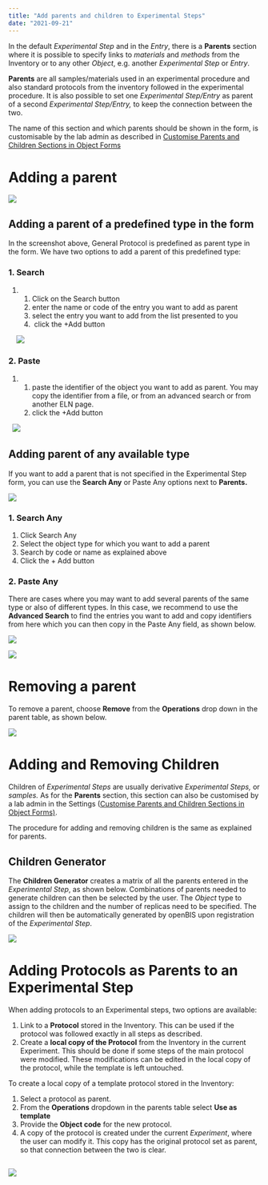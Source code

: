 ```yaml
---
title: "Add parents and children to Experimental Steps"
date: "2021-09-21"
---
```


In the default _Experimental Step_ and in the _Entry_, there is a **Parents** section where it is possible to specify links to _materials_ and _methods_ from the Inventory or to any other _Object_, e.g. another _Experimental Step_ or _Entry_.

**Parents** are all samples/materials used in an experimental procedure and also standard protocols from the inventory followed in the experimental procedure. It is also possible to set one _Experimental Step/Entry_ as parent of a second _Experimental Step/Entry,_ to keep the connection between the two.

The name of this section and which parents should be shown in the form, is customisable by the lab admin as described in [Customise Parents and Children Sections in Object Forms](https://openbis.ch/index.php/docs/admin-documentation-openbis-19-06-4/customise-parents-and-children-sections-in-object-forms/)

# Adding a parent 

![](images/Screenshot-2021-09-21-at-19.00.58.png)

## Adding a parent of a predefined type in the form

In the screenshot above, General Protocol is predefined as parent type in the form. We have two options to add a parent of this predefined type:

### **1\. Search**

1. 1. Click on the Search button
    2. enter the name or code of the entry you want to add as parent
    3. select the entry you want to add from the list presented to you
    4.  click the +Add button

    ![](images/search-gen-protocol-parent-1024x518.png)  

### **2\. Paste**

1. 1. paste the identifier of the object you want to add as parent. You may copy the identifier from a file, or from an advanced search or from another ELN page.
    2. click the +Add button

  ![](images/Screenshot-2021-09-21-at-19.29.33-1024x186.png)    

## Adding parent of any available type

If you want to add a parent that is not specified in the Experimental Step form, you can use the **Search Any** or Paste Any options next to **Parents.**

![](images/Screenshot-2021-09-21-at-19.40.53.png)

### 1\. Search Any

1. Click Search Any
2. Select the object type for which you want to add a parent
3. Search by code or name as explained above
4. Click the + Add button

### 2\. Paste Any

There are cases where you may want to add several parents of the same type or also of different types. In this case, we recommend to use the **Advanced Search** to find the entries you want to add and copy identifiers from here which you can then copy in the Paste Any field, as shown below.

![](images/copy-identifiers-search-1024x582.png)

![](images/paste-identifiers-search-1024x389.png)

# Removing a parent 

To remove a parent, choose **Remove** from the **Operations** drop down in the parent table, as shown below.

![](images/Screenshot-2021-09-21-at-19.19.48-1-1024x310.png)

# **Adding and Removing Children**

Children of _Experimental Steps_ are usually derivative _Experimental Steps,_ or _samples._ As for the **Parents** section, this section can also be customised by a lab admin in the Settings ([Customise Parents and Children Sections in Object Forms)](https://openbis.ch/index.php/docs/admin-documentation-openbis-19-06-4/customise-parents-and-children-sections-in-object-forms/).

The procedure for adding and removing children is the same as explained for parents.

## Children Generator

The **Children Generator** creates a matrix of all the parents entered in the _Experimental Step_, as shown below. Combinations of parents needed to generate children can then be selected by the user. The _Object_ type to assign to the children and the number of replicas need to be specified. The children will then be automatically generated by openBIS upon registration of the _Experimental Step_.

![](images/children-generator-1024x477.png)

# Adding Protocols as Parents to an Experimental Step

When adding protocols to an Experimental steps, two options are available:

1. Link to a **Protocol** stored in the Inventory. This can be used if the protocol was followed exactly in all steps as described.
2. Create a **local copy of the Protocol** from the Inventory in the current Experiment. This should be done if some steps of the main protocol were modified. These modifications can be edited in the local copy of the protocol, while the template is left untouched.

To create a local copy of a template protocol stored in the Inventory:

1. Select a protocol as parent.
2. From the **Operations** dropdown in the parents table select **Use as template**
3. Provide the **Object code** for the new protocol.
4. A copy of the protocol is created under the current _Experiment_, where the user can modify it. This copy has the original protocol set as parent, so that connection between the two is clear.

## ![](images/Screenshot-2021-09-21-at-19.01.49-1024x225.png)
